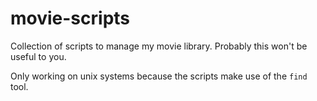 # movie-scripts
Collection of scripts to manage my movie library. Probably this won't be useful to you.

Only working on unix systems because the scripts make use of the `find` tool.
